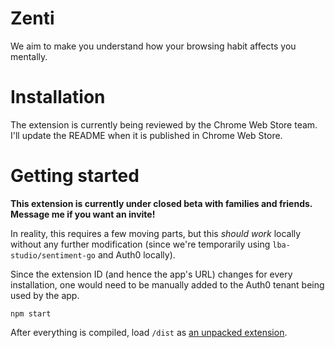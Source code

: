 # Zenti

We aim to make you understand how your browsing habit affects you mentally.

# Installation

The extension is currently being reviewed by the Chrome Web Store team. I'll update the README when it is published in Chrome Web Store.

# Getting started

**This extension is currently under closed beta with families and friends. Message me if you want an invite!**

In reality, this requires a few moving parts, but this _should work_ locally without any further modification (since we're temporarily using `lba-studio/sentiment-go` and Auth0 locally).

Since the extension ID (and hence the app's URL) changes for every installation, one would need to be manually added to the Auth0 tenant being used by the app.

```
npm start
```

After everything is compiled, load `/dist` as [an unpacked extension](https://developer.chrome.com/docs/extensions/mv2/getstarted/).
